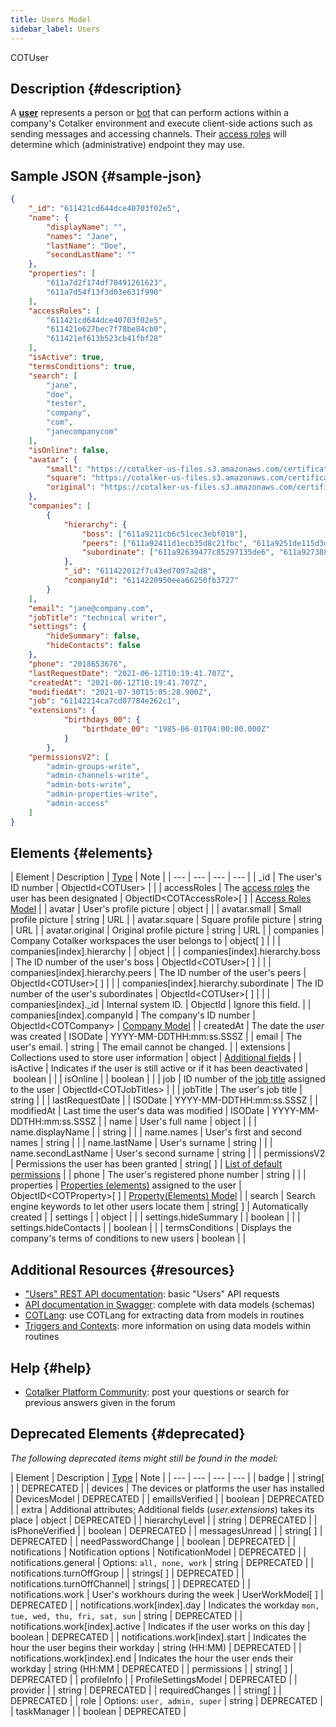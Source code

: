 ```yaml
---
title: Users Model
sidebar_label: Users
---
```


<span className="hero__subtitle">COTUser</span>


## Description {#description}

A [__user__](/docs/documentation/admin/users) represents a person or [bot](/docs/documentation/admin/admin_bots) that can perform actions within a company's Cotalker environment and execute client-side actions such as sending messages and accessing channels. Their [access roles](/docs/documentation/admin/admin_accessrole) will determine which (administrative) endpoint they may use.

## Sample JSON {#sample-json}

```json
{
    "_id": "611421cd644dce40703f02e5",
    "name": {
        "displayName": "",
        "names": "Jane",
        "lastName": "Doe",
        "secondLastName": ""
    },
    "properties": [
        "611a7d2f174df70491261623",
        "611a7d54f13f3d03e631f990"
    ],
    "accessRoles": [
        "611421cd644dce40703f02e5",
        "611421e627bec7f78be84cb0",
        "611421ef613b523cb41fbf28"
    ],
    "isActive": true,
    "termsConditions": true,
    "search": [
        "jane",
        "doe",
        "tester",
        "company",
        "com",
        "janecompanycom"
    ],
    "isOnline": false,
    "avatar": {
        "small": "https://cotalker-us-files.s3.amazonaws.com/certificationworld/image/v4_611421cd644dce40703f02e5/small/profile-jane-doe.jpeg",
        "square": "https://cotalker-us-files.s3.amazonaws.com/certificationworld/image/v4_611421cd644dce40703f02e5/square/profile-jane-doe.jpeg",
        "original": "https://cotalker-us-files.s3.amazonaws.com/certificationworld/image/v4_611421cd644dce40703f02e5/original/profile-jane-doe.jpeg"
    },
    "companies": [
        {
            "hierarchy": {
                "boss": ["611a9211cb6c51cec3ebf018"],
                "peers": ["611a92411d1ecb35d8c21fbc", "611a9251de115d3d72041b24"],
                "subordinate": ["611a92639477c85297135de6", "611a92738822372137e26c70"]
            },
            "_id": "611422012f7c43ed7097a2d8",
            "companyId": "6114220950eea66250fb3727"
        }
    ],
    "email": "jane@company.com",
    "jobTitle": "technical writer",
    "settings": {
        "hideSummary": false,
        "hideContacts": false
    },
    "phone": "2018653676",
    "lastRequestDate": "2021-06-12T10:19:41.707Z",
    "createdAt": "2021-06-12T10:19:41.707Z",
    "modifiedAt": "2021-07-30T15:05:28.900Z",
    "job": "61142214ca7cd07784e262c1",
    "extensions": {
            "birthdays_00": {
                "birthdate_00": "1985-06-01T04:00:00.000Z"
            }
        },
    "permissionsV2": [
        "admin-groups-write",
        "admin-channels-write",
        "admin-bots-write",
        "admin-properties-write",
        "admin-access"
    ]
}
```


## Elements {#elements}

| Element | Description | [Type](/docs/documentation/models/overview_model#data-types) | Note |
| --- | --- | --- | --- |
| _id | The user's ID number | ObjectId<COTUser\> | |
| accessRoles | The [access roles](/docs/documentation/admin/admin_accessrole) the user has been designated | ObjectID<COTAccessRole\>[ ] | [Access Roles Model](/docs/documentation/models/users/model_accessroles) |
| avatar | User's profile picture | object | |
| avatar.small | Small profile picture | string | URL |
| avatar.square | Square profile picture | string | URL |
| avatar.original | Original profile picture | string | URL |
| companies | Company Cotalker workspaces the user belongs to | object[ ] | |
| companies[index].hierarchy | | object | |
| companies[index].hierarchy.boss | The ID number of the user's boss | ObjectId<COTUser\>[ ] | |
| companies[index].hierarchy.peers | The ID number of the user's peers | ObjectId<COTUser\>[ ] | |
| companies[index].hierarchy.subordinate | The ID number of the user's subordinates | ObjectId<COTUser\>[ ] | |
| companies[index]._id | Internal system ID. | ObjectId | Ignore this field. |
| companies[index].companyId | The company's ID number | ObjectId<COTCompany\> | [Company Model](/docs/documentation/models/model_company) |
| createdAt | The date the _user_ was created | ISODate | YYYY-MM-DDTHH:mm:ss.SSSZ |
| email | The user's email. | string | The email cannot be changed. |
| extensions | Collections used to store user information | object | [Additional fields](/docs/documentation/admin/users#additional-fields) |
| isActive | Indicates if the user is still active or if it has been deactivated | boolean | |
| isOnline | | boolean | |
| job | ID number of the [job title](/docs/documentation/admin/admin_jobtitles) assigned to the user | ObjectId<COTJobTitles\> | |
| jobTitle | The user's job title | string | |
| lastRequestDate | | ISODate | YYYY-MM-DDTHH:mm:ss.SSSZ |
| modifiedAt | Last time the user's data was modified | ISODate | YYYY-MM-DDTHH:mm:ss.SSSZ |
| name | User's full name | object | |
| name.displayName | | string | |
| name.names | User's first and second names | string | |
| name.lastName | User's surname | string | |
| name.secondLastName | User's second surname | string | |
| permissionsV2 | Permissions the user has been granted | string[ ] | [List of default permissions](/docs/documentation/admin/admin_accessrole#default-permissions) |
| phone | The user's registered phone number | string | |
| properties | [Properties (elements)](/docs/documentation/client/basic_concepts#elements) assigned to the user | ObjectID<COTProperty\>[ ] | [Property(Elements) Model](/docs/documentation/models/databases/model_properties) |
| search | Search engine keywords to let other users locate them | string[ ] | Automatically created |
| settings | | object | |
| settings.hideSummary | | boolean | |
| settings.hideContacts | | boolean | |
| termsConditions | Displays the company's terms of conditions to new users | boolean | |


## Additional Resources {#resources}

- ["Users" REST API documentation](/docs/documentation/api/users/users): basic "Users" API requests
- [API documentation in Swagger](https://www.cotalker.com/swagger/core/?key=woubtjf4olr0t4zgutuwn6scbcm6hd3qh1cgl5obmohpbm3mfublnwcvv67lodgjvd3h86s9ppshtvmf95gepsqh6nizq9liu7f): complete with data models (schemas)
- [COTLang](/docs/documentation/automation/admin_cotlang): use COTLang for extracting data from models in routines
- [Triggers and Contexts](/docs/documentation/automation/triggers_and_contexts): more information on using data models within routines

## Help {#help}

- [Cotalker Platform Community](https://github.com/Cotalker/documentation/discussions): post your questions or search for previous answers given in the forum

## Deprecated Elements {#deprecated}
_The following deprecated items might still be found in the model:_

| Element | Description | [Type](/docs/documentation/models/overview_model#data-types) | Note |
| --- | --- | --- | --- |
| badge | | string[ ] | DEPRECATED |
| devices | The devices or platforms the user has installed | DevicesModel | DEPRECATED |
| emailIsVerified | | boolean | DEPRECATED |
| extra | Additional attributes; Additional fields (_user.extensions_) takes its place | object | DEPRECATED |
| hierarchyLevel | | string | DEPRECATED |
| isPhoneVerified | | boolean | DEPRECATED |
| messagesUnread | | string[ ] | DEPRECATED |
| needPasswordChange | | boolean | DEPRECATED |
| notifications | Notification options | NotificationModel | DEPRECATED |
| notifications.general | Options: `all, none, work` | string | DEPRECATED |
| notifications.turnOffGroup | | strings[ ] | DEPRECATED |
| notifications.turnOffChannel| | strings[ ] | DEPRECATED |
| notifications.work | User's workhours during the week | UserWorkModel[ ] | DEPRECATED |
| notifications.work[index].day | Indicates the workday `mon, tue, wed, thu, fri, sat, sun` | string | DEPRECATED |
| notifications.work[index].active | Indicates if the user works on this day | boolean | DEPRECATED |
| notifications.work[index].start | Indicates the hour the user begins their workday | string (HH:MM) | DEPRECATED |
| notifications.work[index].end | Indicates the hour the user ends their workday | string (HH:MM | DEPRECATED |
| permissions | | string[ ] | DEPRECATED |
| profileInfo | | ProfileSettingsModel | DEPRECATED |
| provider | | string | DEPRECATED |
| requiredChanges | | string[ ] | DEPRECATED |
| role | Options: `user, admin, super` | string | DEPRECATED |
| taskManager | | boolean | DEPRECATED |


